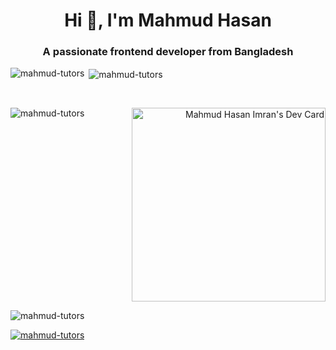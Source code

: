 

<h1 align="center">Hi 👋, I'm Mahmud Hasan</h1>
<h3 align="center">A passionate frontend developer from Bangladesh</h3>

<p><img align="left" src="https://github-readme-stats.vercel.app/api/top-langs?username=mahmud-tutors&show_icons=true&locale=en&layout=compact" alt="mahmud-tutors" /></p>

<p>&nbsp;<img align="center" src="https://github-readme-stats.vercel.app/api?username=mahmud-tutors&show_icons=true&locale=en" alt="mahmud-tutors" /></p>
<br>
<p><img align="left" src="https://github-readme-streak-stats.herokuapp.com/?user=mahmud-tutors&" alt="mahmud-tutors" /></p>


<p align="right"><a href="https://app.daily.dev/devmhimran"><img src="https://api.daily.dev/devcards/8d9ea7e8c7ac4aeaaf8a2b0b6002f356.png?r=s2p" width="310" alt="Mahmud Hasan Imran's Dev Card"/></a></p>

<p align="left"> <img src="https://komarev.com/ghpvc/?username=mahmud-tutors&label=Profile%20views&color=0e75b6&style=flat" alt="mahmud-tutors" /> </p>

<p align="left"><a href="https://github.com/ryo-ma/github-profile-trophy"><img src="https://github-profile-trophy.vercel.app/?username=mahmud-tutors" alt="mahmud-tutors" /></a> </p>

